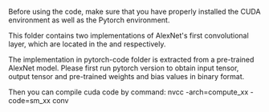 Before using the code, make sure that you have properly installed the CUDA environment as well as the Pytorch environment. 

This folder contains two implementations of AlexNet's first convolutional layer, which are located in the <cuda-code> and <pytorch-code> respectively.

The implementation in pytorch-code folder is extracted from a pre-trained AlexNet model. Please first run pytorch version to obtain input tensor, output tensor and pre-trained weights and bias values in binary format.

Then you can compile cuda code by command: nvcc -arch=compute_xx -code=sm_xx conv
